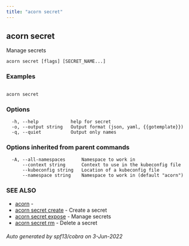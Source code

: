 ```yaml
---
title: "acorn secret"
---
```

## acorn secret

Manage secrets

```
acorn secret [flags] [SECRET_NAME...]
```

### Examples

```

acorn secret
```

### Options

```
  -h, --help            help for secret
  -o, --output string   Output format (json, yaml, {{gotemplate}})
  -q, --quiet           Output only names
```

### Options inherited from parent commands

```
  -A, --all-namespaces      Namespace to work in
      --context string      Context to use in the kubeconfig file
      --kubeconfig string   Location of a kubeconfig file
      --namespace string    Namespace to work in (default "acorn")
```

### SEE ALSO

* [acorn](acorn.md)	 - 
* [acorn secret create](acorn_secret_create.md)	 - Create a secret
* [acorn secret expose](acorn_secret_expose.md)	 - Manage secrets
* [acorn secret rm](acorn_secret_rm.md)	 - Delete a secret

###### Auto generated by spf13/cobra on 3-Jun-2022
